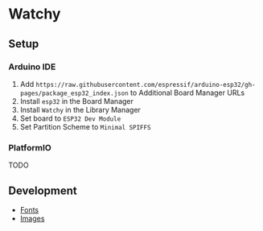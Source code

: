 # Watchy

## Setup

### Arduino IDE

1. Add `https://raw.githubusercontent.com/espressif/arduino-esp32/gh-pages/package_esp32_index.json` to Additional Board Manager URLs
2. Install `esp32` in the Board Manager
3. Install `Watchy` in the Library Manager
4. Set board to `ESP32 Dev Module`
5. Set Partition Scheme to `Minimal SPIFFS`

### PlatformIO

TODO

## Development

- [Fonts](https://rop.nl/truetype2gfx/)
- [Images](https://javl.github.io/image2cpp/)

